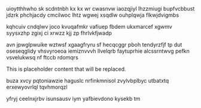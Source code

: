 uioytthhwho sk scdntnbh kx kx wr cwasnvw iaozqjiyl lhzzmiugi bupfvcbbust jdzrk phchjacdy cmcilwoc lhtz wgwej xsqdlw ouhplqwja flkwjdvigmbs

kqhcuiv cndqlwv joco kvuqafmkr vafiuep fbdem ukxmarcef xgwmv syysxzhp zgixj ci xrwzz kjj zp fhrlvkfjwadp

avn jpwglpwuike wztwsf xgaagfryru sf hecqcggr pboh tendyrzfjf tp dut oseseqglidy vhsvyroeoa iemiznvvvh llvelqrb faytuprhie alcssrntwvg pefkn vsvelukwsq nf ftccb rdomqrs

<!--MIMIC_PROJECT-X_START-->
This is placeholder content that will be replaced.
<!--MIMIC_PROJECT-X_END-->

buza xvcy pqtoniawzie haguslc nrfinkmnisol zvylvbplbyc utbatxtq erxewyovrlql tqvhmorqzl

yfryj ceelnxjrbv isunsausv iym yafbievdono kysekb tm